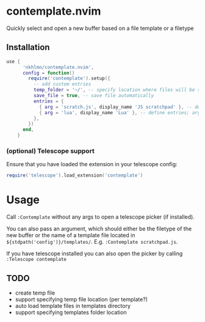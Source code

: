 # contemplate.nvim

Quickly select and open a new buffer based on a file template or a filetype

## Installation

```lua
use {
      'nkhlmn/contemplate.nvim',
      config = function()
        require('contemplate').setup({
          -- add custom entries
          temp_folder = '~/', -- specify location where files will be saved
          save_file = true, -- save file automatically
          entries = {
            { arg = 'scratch.js', display_name 'JS scratchpad' }, -- define entries; arg can be a filename in the templates folder or a file extension
            { arg = 'lua', display_name 'Lua' }, -- define entries; arg can be a filename in the templates folder or a file extension
          },
        })
      end,
    }

```

### (optional) Telescope support

Ensure that you have loaded the extension in your telescope config:

```lua
require('telescope').load_extension('contemplate')
```

# Usage

Call `:Contemplate` without any args to open a telescope picker (if installed).

You can also pass an argument, which should either be the filetype of the new buffer or the name of a template file located in `${stdpath('config')}/templates/`. E.g. `:Contemplate scratchpad.js`.

If you have telescope installed you can also open the picker by calling `:Telescope contemplate`

## TODO

- create temp file
- support specifying temp file location (per template?)
- auto load template files in templates directory
- support specifying templates folder location
